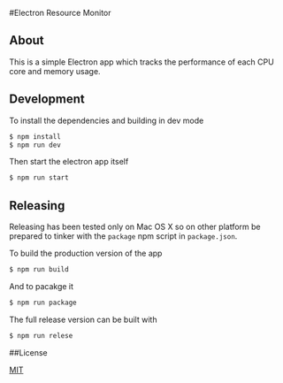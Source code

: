 #Electron Resource Monitor

## About
This is a simple Electron app which tracks the performance of each CPU core and memory usage.

## Development

To install the dependencies and building in dev mode

```sh
$ npm install
$ npm run dev
```

Then start the electron app itself

```sh
$ npm run start
```

## Releasing

Releasing has been tested only on Mac OS X so on other platform be prepared to tinker with the `package` npm script in `package.json`.

To build the production version of the app

```sh
$ npm run build
```

And to pacakge it

```sh
$ npm run package
```

The full release version can be built with

```sh
$ npm run relese
```

##License

[MIT](https://github.com/jlonardi/electron-resource-monitor/blob/master/LICENSE)